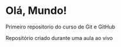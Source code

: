 # Olá, Mundo!
 Primeiro repositorio do curso de Git e GitHub

 Repositório criado durante uma aula ao vivo